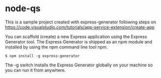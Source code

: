 # node-qs

This is a sample project created with express-generator following steps on <https://code.visualstudio.com/tutorials/app-service-extension/create-app>

You can scaffold (create) a new Express application using the Express Generator tool. The Express Generator is shipped as an npm module and installed by using the npm command line tool npm.

```
$ npm install -g express-generator
```

The -g switch installs the Express Generator globally on your machine so you can run it from anywhere.
